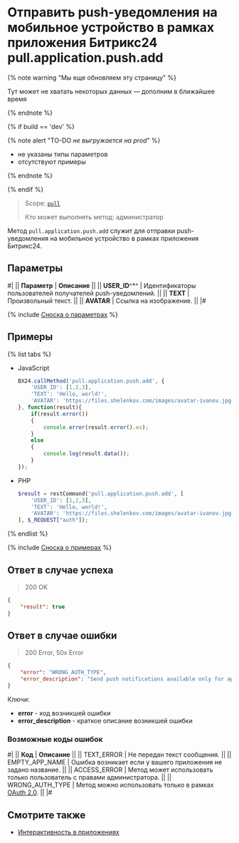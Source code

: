 # Отправить push-уведомления на мобильное устройство в рамках приложения Битрикс24 pull.application.push.add

{% note warning "Мы еще обновляем эту страницу" %}

Тут может не хватать некоторых данных — дополним в ближайшее время

{% endnote %}

{% if build == 'dev' %}

{% note alert "TO-DO _не выгружается на prod_" %}

- не указаны типы параметров
- отсутствуют примеры

{% endnote %}

{% endif %}

> Scope: [`pull`](../../scopes/permissions.md)
>
> Кто может выполнять метод: администратор

Метод `pull.application.push.add` служит для отправки push-уведомления на мобильное устройство в рамках приложения Битрикс24.

## Параметры

#|
|| **Параметр** | **Описание** ||
|| **USER_ID**^*^ | Идентификаторы пользователей получателей push-уведомлений. ||
|| **TEXT** | Произвольный текст. ||
|| **AVATAR** | Ссылка на изображение. ||
|#

{% include [Сноска о параметрах](../../../_includes/required.md) %}

## Примеры

{% list tabs %}

- JavaScript
  
    ```js
    BX24.callMethod('pull.application.push.add', {
        'USER_ID': [1,2,3],
        'TEXT': 'Hello, world!',
        'AVATAR': 'https://files.shelenkov.com/images/avatar-ivanov.jpg',
    }, function(result){
        if(result.error())
        {
            console.error(result.error().ex);
        }
        else
        {
            console.log(result.data());
        }
    });
    ```
- PHP
  
    ```php
    $result = restCommand('pull.application.push.add', [
        'USER_ID': [1,2,3],
        'TEXT': 'Hello, world!',
        'AVATAR': 'https://files.shelenkov.com/images/avatar-ivanov.jpg',
    ], $_REQUEST["auth"]);
    ```

{% endlist %}

{% include [Сноска о примерах](../../../_includes/examples.md) %}

## Ответ в случае успеха

> 200 OK

```json
{
    "result": true
}
```

## Ответ в случае ошибки

> 200 Error, 50x Error

```json
{
    "error": "WRONG_AUTH_TYPE",
    "error_description": "Send push notifications available only for application authorization."
}
```

Ключи:

- **error** - код возникшей ошибки
- **error_description** - краткое описание возникшей ошибки
  

### Возможные коды ошибок

#|
|| **Код** | **Описание** ||
|| TEXT_ERROR     | Не передан текст сообщения. ||
|| EMPTY_APP_NAME | Ошибка возникает если у вашего приложения не задано название. ||
|| ACCESS_ERROR    | Метод может использовать только пользователь с правами администратора. ||
|| WRONG_AUTH_TYPE | Метод можно использовать только в рамках [OAuth 2.0](https://dev.1c-bitrix.ru/learning/course/index.php?COURSE_ID=99&LESSON_ID=2486&LESSON_PATH=8771.5380.5379.2486). ||
|#

## Смотрите также

- [Интерактивность в приложениях](https://dev.1c-bitrix.ru/learning/course/index.php?COURSE_ID=99&CHAPTER_ID=012565)